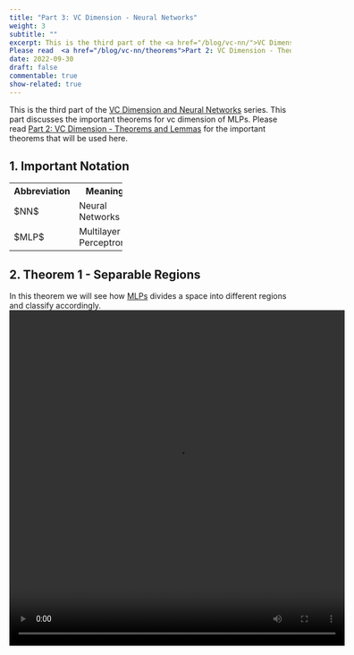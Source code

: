 ```yaml
---
title: "Part 3: VC Dimension - Neural Networks"
weight: 3
subtitle: ""
excerpt: This is the third part of the <a href="/blog/vc-nn/">VC Dimension and Neural Networks</a> series. This part discusses the important theorems for vc dimension of MLPs.
Please read  <a href="/blog/vc-nn/theorems">Part 2: VC Dimension - Theorems and Lemmas</a> for the important theorems that will be used here.
date: 2022-09-30
draft: false
commentable: true
show-related: true
---
```


This is the third part of the <a href="/blog/vc-nn/">VC Dimension and Neural Networks</a> series. This part discusses the important theorems for vc dimension of MLPs.
Please read  <a href="/blog/vc-nn/theorems">Part 2: VC Dimension - Theorems and Lemmas</a> for the important theorems that will be used here.

## 1. Important Notation
<table style="width:40%">
  <tr>
    <th>Abbreviation</th>
    <th>Meaning</th>
  </tr>
  <tr>
    <td>$NN$</td>
    <td>Neural Networks</td>
  </tr>
  <tr>
    <td>$MLP$</td>
    <td>Multilayer Perceptrons</td>
  </tr>
</table>

## 2. Theorem 1 - Separable Regions
<p>
In this theorem we will see how <a href="#1-important-notation">MLPs</a> divides a space into different regions and classify accordingly.

 <video width="600" height="600" controls>
  <source src="two_lines_movie.m4v" type="video/mp4">
</video> 
</p>


